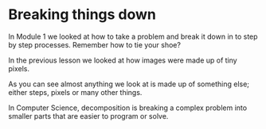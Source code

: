 # Breaking things down

In Module 1 we looked at how to take a problem and break it down in to step by step processes. Remember how to tie your shoe?

In the previous lesson we looked at how images were made up of tiny pixels.

As you can see almost anything we look at is made up of something else; either steps, pixels or many other things.  

In Computer Science, decomposition is breaking a complex problem into smaller parts that are easier to program or solve.